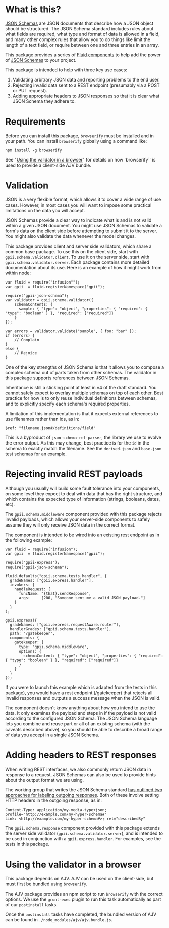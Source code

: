 # What is this?

[JSON Schemas](http://json-schema.org) are JSON documents that describe how a JSON object should be structured.  The
JSON Schema standard includes rules about what fields are required, what type and format of data is allowed in a field,
and many other complex rules that allow you to do things like limit the length of a text field, or require between one
and three entries in an array.

This package provides a series of [Fluid components](https://github.com/fluid-project/infusion-docs/blob/master/src/documents/UnderstandingInfusionComponents.md)
to help add the power of [JSON Schemas](http://json-schema.org) to your project.

This package is intended to help with three key use cases:

1.  Validating arbitrary JSON data and reporting problems to the end user.
2.  Rejecting invalid data sent to a REST endpoint (presumably via a POST or PUT request).
3.  Adding appropriate headers to JSON responses so that it is clear what JSON Schema they adhere to.

# Requirements

Before you can install this package, `browserify` must be installed and in your path.  You can install `browserify`
globally using a command like:

`npm install -g browserify`

See "[Using the validator in a browser](#usingthevalidatorinabrowser)" for details on how `browserify`` is used to
provide a client-side AJV bundle.

# Validation

JSON is a very flexible format, which allows it to cover a wide range of use cases.  However, in most cases you will
want to impose some practical limitations on the data you will accept.

JSON Schemas provide a clear way to indicate what is and is not valid within a given JSON document.  You might use JSON
Schemas to validate a form's data on the client side before attempting to submit it to the server.  You might also
validate the data whenever the model changes.

This package provides client and server side validators, which share a common base package.  To use this on the client
side, start with `gpii.schema.validator.client`.  To use it on the server side, start with `gpii.schema.validator.server`.
Each package contains more detailed documentation about its use.  Here is an example of how it might work from within
node:

    var fluid = require("infusion"");
    var gpii  = fluid.registerNamespace("gpii");

    require("gpii-json-schema");
    var validator = gpii.schema.validator({
        schemaContents: {
          sample: { "type": "object", "properties": { "required": { "type": "boolean" } }, "required": ["required"]}
        }
    });

    var errors = validator.validate("sample", { foo: "bar" });
    if (errors) {
        // Complain
    }
    else {
        // Rejoice
    }

One of the key strengths of JSON Schema is that it allows you to compose a complex schema out of parts taken from
other schemas.  The validator in this package supports references between JSON Schemas.

Inheritance is still a sticking point at least in v4 of the draft standard.   You cannot safely expect to overlay
multiple schemas on top of each other.  Best practice for now is to only reuse individual definitions between schemas,
and to explicitly specify each schema's required properties.

A limitation of this implementation is that it expects external references to use filenames rather than ids,
as in:

    $ref: "filename.json#/definitions/field"

This is a byproduct of `json-schema-ref-parser`, the library we use to evolve the error output. As this may change, best
practice is for the `id` in the schema to exactly match the filename.  See the `derived.json` and `base.json` test
schemas for an example.

# Rejecting invalid REST payloads

Although you usually will build some fault tolerance into your components, on some level they expect to deal with
data that has the right structure, and which contains the expected type of information (strings, booleans, dates, etc).

The `gpii.schema.middleware` component provided with this package rejects invalid payloads, which allows your server-side
components to safely assume they will only receive JSON data in the correct format.

The component is intended to be wired into an existing rest endpoint as in the following example:

    var fluid = require("infusion");
    var gpii  = fluid.registerNamespace("gpii");

    require("gpii-express");
    require("gpii-json-schema");

    fluid.defaults("gpii.schema.tests.handler", {
      gradeNames: ["gpii.express.handler"],
      invokers: {
        handleRequest: {
          funcName: "{that}.sendResponse",
          args:     [200, "Someone sent me a valid JSON payload."]
        }
      }
    );

    gpii.express({
      gradeNames: ["gpii.express.requestAware.router"],
      handlerGrades: ["gpii.schema.tests.handler"],
      path: "/gatekeeper",
      components: {
        gatekeeper: {
          type: "gpii.schema.middleware",
          options: {
            schemaContent: { "type": "object", "properties": { "required": { "type": "boolean" } }, "required": ["required"]}
          }
        }
      }
    });

If you were to launch this example which is adapted from the tests in this package), you would have a rest endpoint
(/gatekeeper) that rejects all invalid responses and outputs a success message when the JSON is valid.

The component doesn't know anything about how you intend to use the data.  It only examines the payload and steps in if
the payload is not valid according to the configured JSON Schema.  The JSON Schema language lets you combine and reuse
part or all of an existing schema (with the caveats described above), so you should be able to describe a broad range
of data you accept in a single JSON Schema.

# Adding headers to REST responses

When writing REST interfaces, we also commonly return JSON data in response to a request.  JSON Schemas can also be
used to provide hints about the output format we are using.

The working group that writes the JSON Schema standard [has outlined two approaches for labeling outgoing responses](http://json-schema.org/latest/json-schema-core.html#anchor33).
Both of these involve setting HTTP headers in the outgoing response, as in:

    Content-Type: application/my-media-type+json; profile="http://example.com/my-hyper-schema#"
    Link: <http://example.com/my-hyper-schema#>; rel="describedBy"

The `gpii.schema.response` component provided with this package extends the server side validator
(`gpii.schema.validator.server`), and is intended to be used in conjunction with a `gpii.express.handler`.  For
examples, see the tests in this package.

# Using the validator in a browser

This package depends on AJV.  AJV can be used on the client-side, but must first be bundled using `browserify`.

The AJV package provides an npm script to run `browserify` with the correct options.  We use the `grunt-exec` plugin to
run this task automatically as part of our `postinstall` tasks.

Once the `postinstall` tasks have completed, the bundled version of AJV can be found in `./node_modules/ajv/ajv.bundle.js`.